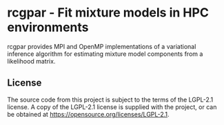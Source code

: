 # rcgpar - Fit mixture models in HPC environments
rcgpar provides MPI and OpenMP implementations of a variational
inference algorithm for estimating mixture model components from a
likelihood matrix.

## License
The source code from this project is subject to the terms of the
LGPL-2.1 license. A copy of the LGPL-2.1 license is supplied with the
project, or can be obtained at https://opensource.org/licenses/LGPL-2.1.
